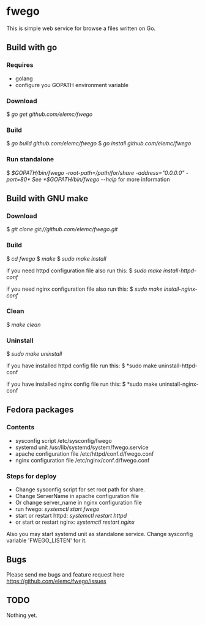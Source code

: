 fwego
=====

This is simple web service for browse a files written on Go.

Build with go
-------------

### Requires
- golang
- configure you GOPATH environment variable

### Download

$ *go get github.com/elemc/fwego*

### Build

$ *go build github.com/elemc/fwego*
$ *go install github.com/elemc/fwego*

### Run standalone
$ *$GOPATH/bin/fwego -root-path=/path/for/share -address="0.0.0.0" -port=80*
See *$GOPATH/bin/fwego --help* for more information

Build with GNU make
-------------------

### Download
$ *git clone git://github.com/elemc/fwego.git*

### Build
$ *cd fwego*
$ *make*
$ *sudo make install*

if you need httpd configuration file also run this:
$ *sudo make install-httpd-conf*

if you need nginx configuration file also run this:
$ *sudo make install-nginx-conf*


### Clean
$ *make clean*

### Uninstall
$ *sudo make uninstall*

if you have installed httpd config file run this:
$ *sudo make uninstall-httpd-conf

if you have installed nginx config file run this:
$ *sudo make uninstall-nginx-conf

Fedora packages
---------------
### Contents
- sysconfig script /etc/sysconfig/fwego
- systemd unit /usr/lib/systemd/system/fwego.service
- apache configuration file /etc/httpd/conf.d/fwego.conf
- nginx configuration file /etc/nginx/conf.d/fwego.conf

### Steps for deploy
* Change sysconfig script for set root path for share.
* Change ServerName in apache configuration file
* Or change server_name in nginx configuration file
* run fwego: *systemctl start fwego*
* start or restart httpd: *systemctl restart httpd*
* or start or restart nginx: *systemctl restart nginx*

Also you may start systemd unit as standalone service. Change sysconfig variable 'FWEGO_LISTEN' for it.

Bugs
----
Please send me bugs and feature request here https://github.com/elemc/fwego/issues

TODO
----
Nothing yet.
